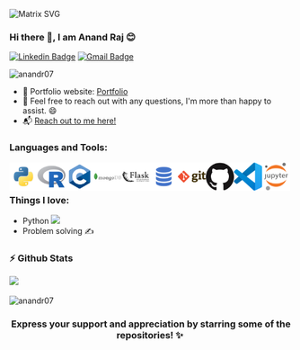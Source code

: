 ![Matrix SVG](https://raw.githubusercontent.com/rodrigograca31/rodrigograca31/master/matrix.svg)

<!-- <h3> Hi there 👋, I am Anand Raj 😊</h3> -->
### Hi there 👋, I am Anand Raj 😊
[![Linkedin Badge](https://img.shields.io/badge/-anandraj-blue?style=flat-square&logo=Linkedin&logoColor=white&link=https://www.linkedin.com/in/anand-raj-4334a91b3/)](https://www.linkedin.com/in/anand-raj-4334a91b3/)
[![Gmail Badge](https://img.shields.io/badge/-anand.raj@gwu.edu-c14438?style=flat-square&logo=Gmail&logoColor=white&link=mailto:anand.raj@gwu.edu)](mailto:anand.raj@gwu.edu) 

<p align="left"> <img src="https://komarev.com/ghpvc/?username=anandr07&label=Profile%20views&color=0e75b6&style=flat" alt="anandr07" /> </p>

- 🎯 Portfolio website:  [Portfolio](https://anandr07.github.io)
- 💬 Feel free to reach out with any questions, I'm more than happy to assist. :smile:
- 📬 [Reach out to me here!](https://www.linkedin.com/in/anand-raj-4334a91b3/)

### Languages and Tools: 
<img align="left" alt="HTML5" width="50px" src="https://raw.githubusercontent.com/github/explore/80688e429a7d4ef2fca1e82350fe8e3517d3494d/topics/python/python.png" />
<img align="left" alt="HTML5" width="50px" src="https://raw.githubusercontent.com/github/explore/80688e429a7d4ef2fca1e82350fe8e3517d3494d/topics/r/r.png" />
<img align="left" alt="HTML5" width="50px" src="https://raw.githubusercontent.com/github/explore/80688e429a7d4ef2fca1e82350fe8e3517d3494d/topics/c/c.png" />
<img align="left" alt="HTML5" width="50px" src="https://raw.githubusercontent.com/github/explore/80688e429a7d4ef2fca1e82350fe8e3517d3494d/topics/mongodb/mongodb.png" />
<img align="left" alt="HTML5" width="50px" src="https://raw.githubusercontent.com/github/explore/80688e429a7d4ef2fca1e82350fe8e3517d3494d/topics/flask/flask.png" />
<img align="left" alt="SQL" width="50px" src="https://raw.githubusercontent.com/github/explore/80688e429a7d4ef2fca1e82350fe8e3517d3494d/topics/sql/sql.png" />
<img align="left" alt="Git" width="50px" src="https://raw.githubusercontent.com/github/explore/80688e429a7d4ef2fca1e82350fe8e3517d3494d/topics/git/git.png" />
<img align="left" alt="GitHub" width="50px" src="https://raw.githubusercontent.com/github/explore/78df643247d429f6cc873026c0622819ad797942/topics/github/github.png"/>
<img align="left" alt="Visual Studio Code" width="50px" src="https://raw.githubusercontent.com/github/explore/80688e429a7d4ef2fca1e82350fe8e3517d3494d/topics/visual-studio-code/visual-studio-code.png" />
<img align="left" alt="Visual Studio Code" width="50px" src="https://raw.githubusercontent.com/github/explore/80688e429a7d4ef2fca1e82350fe8e3517d3494d/topics/jupyter-notebook/jupyter-notebook.png" />

<br>
<br>

### Things I love:
- Python <img src="https://media.giphy.com/media/WUlplcMpOCEmTGBtBW/giphy.gif" width="30"> 
- Problem solving ✍️


### :zap: Github Stats
<p>
    <a href="https://gitstats.me/anandr07" target="_blank"> 
        <img src="https://github-readme-stats.vercel.app/api?username=anandr07&&show_icons=true&hi&theme=dark&count_private=true&include_all_commits=true">
    </a>
</p>

<p><img align="center" src="https://github-readme-streak-stats.herokuapp.com/?user=anandr07&theme=dark" alt="anandr07" /></p>

<div align="center">
<h3 align="center">Express your support and appreciation by starring some of the repositories!&nbsp;✨&nbsp;</h3>
  
<!--[website]: -->
<!-- [linkedin](https://www.linkedin.com/in/anand-raj-4334a91b3/) -->

<!--
**anandr07/anandr07** is a ✨ _special_ ✨ repository because its `README.md` (this file) appears on your GitHub profile.

Here are some ideas to get you started:

- 🔭 I’m currently working on ...
- 🌱 I’m currently learning ...
- 👯 I’m looking to collaborate on ...
- 🤔 I’m looking for help with ...
- 💬 Ask me about ...
- 📫 How to reach me: ...
- 😄 Pronouns: ...
- ⚡ Fun fact: ...
-->
